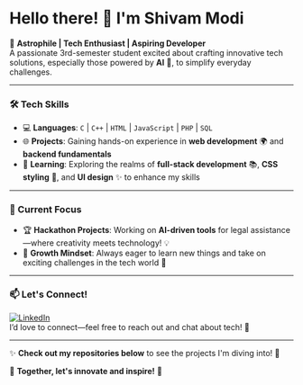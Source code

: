 # Hello there! 👋 I'm **Shivam Modi**

🌌 **Astrophile | Tech Enthusiast | Aspiring Developer**  
A passionate 3rd-semester student excited about crafting innovative tech solutions, especially those powered by **AI** 🤖, to simplify everyday challenges.

---

### 🛠️ Tech Skills
- 💻 **Languages**: `C` | `C++` | `HTML` | `JavaScript` | `PHP` | `SQL`
- 🌐 **Projects**: Gaining hands-on experience in **web development** 🌍 and **backend fundamentals**
- 🎨 **Learning**: Exploring the realms of **full-stack development** 📚, **CSS styling** 🎨, and **UI design** ✨ to enhance my skills

---

### 🚀 Current Focus
- 🏆 **Hackathon Projects**: Working on **AI-driven tools** for legal assistance—where creativity meets technology! 💡
- 🌱 **Growth Mindset**: Always eager to learn new things and take on exciting challenges in the tech world 🌟

---

### 📫 Let's Connect!
[![LinkedIn](https://img.shields.io/badge/LinkedIn-Connect-blue?style=flat&logo=linkedin)](https://www.linkedin.com/in/shivam-modi-59bba828a)  
I’d love to connect—feel free to reach out and chat about tech! 💬

---

✨ **Check out my repositories below** to see the projects I'm diving into! 🚀

🌟 **Together, let's innovate and inspire!** 🌟
